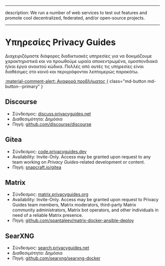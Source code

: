 - - -
description: We run a number of web services to test out features and promote cool decentralized, federated, and/or open-source projects.
- - -

# Υπηρεσίες Privacy Guides

Διαχειριζόμαστε διάφορες διαδικτυακές υπηρεσίες για να δοκιμάζουμε χαρακτηριστικά και να προωθούμε ωραία αποκεντρωμένα, ομοσπονδιακά ή/και έργα ανοικτού κώδικα. Πολλές από αυτές τις υπηρεσίες είναι διαθέσιμες στο κοινό και περιγράφονται λεπτομερώς παρακάτω.

[:material-comment-alert: Αναφορά προβλήματος ](https://discuss.privacyguides.net/c/services/2){ class="md-button md-button--primary" }

## Discourse

- Σύνδεσμος: [discuss.privacyguides.net](https://discuss.privacyguides.net)
- Διαθεσιμότητα: Δημόσια
- Πηγή: [github.com/discourse/discourse](https://github.com/discourse/discourse)

## Gitea

- Σύνδεσμος: [code.privacyguides.dev](https://code.privacyguides.dev)
- Availability: Invite-Only. Access may be granted upon request to any team working on *Privacy Guides*-related development or content.
- Πηγή: [snapcraft.io/gitea](https://snapcraft.io/gitea)

## Matrix

- Σύνδεσμος: [matrix.privacyguides.org](https://matrix.privacyguides.org)
- Availability: Invite-Only. Access may be granted upon request to Privacy Guides team members, Matrix moderators, third-party Matrix community administrators, Matrix bot operators, and other individuals in need of a reliable Matrix presence.
- Πηγή: [github.com/spantaleev/matrix-docker-ansible-deploy](https://github.com/spantaleev/matrix-docker-ansible-deploy)

## SearXNG

- Σύνδεσμος: [search.privacyguides.net](https://search.privacyguides.net)
- Διαθεσιμότητα: Δημόσια
- Πηγή: [github.com/searxng/searxng-docker](https://github.com/searxng/searxng-docker)
